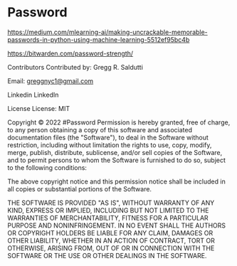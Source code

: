 # Password


https://medium.com/mlearning-ai/making-uncrackable-memorable-passwords-in-python-using-machine-learning-5512ef95bc4b



https://bitwarden.com/password-strength/




Contributors
Contributed by: Gregg R. Saldutti

Email: greggnyc1@gmail.com

Linkedin LinkedIn

License
License: MIT

Copyright © 2022 #Password
Permission is hereby granted, free of charge, to any person obtaining a copy of this software and associated documentation files (the "Software"), to deal in the Software without restriction, including without limitation the rights to use, copy, modify, merge, publish, distribute, sublicense, and/or sell copies of the Software, and to permit persons to whom the Software is furnished to do so, subject to the following conditions:

The above copyright notice and this permission notice shall be included in all copies or substantial portions of the Software.

THE SOFTWARE IS PROVIDED "AS IS", WITHOUT WARRANTY OF ANY KIND, EXPRESS OR IMPLIED, INCLUDING BUT NOT LIMITED TO THE WARRANTIES OF MERCHANTABILITY, FITNESS FOR A PARTICULAR PURPOSE AND NONINFRINGEMENT. IN NO EVENT SHALL THE AUTHORS OR COPYRIGHT HOLDERS BE LIABLE FOR ANY CLAIM, DAMAGES OR OTHER LIABILITY, WHETHER IN AN ACTION OF CONTRACT, TORT OR OTHERWISE, ARISING FROM, OUT OF OR IN CONNECTION WITH THE SOFTWARE OR THE USE OR OTHER DEALINGS IN THE SOFTWARE.
